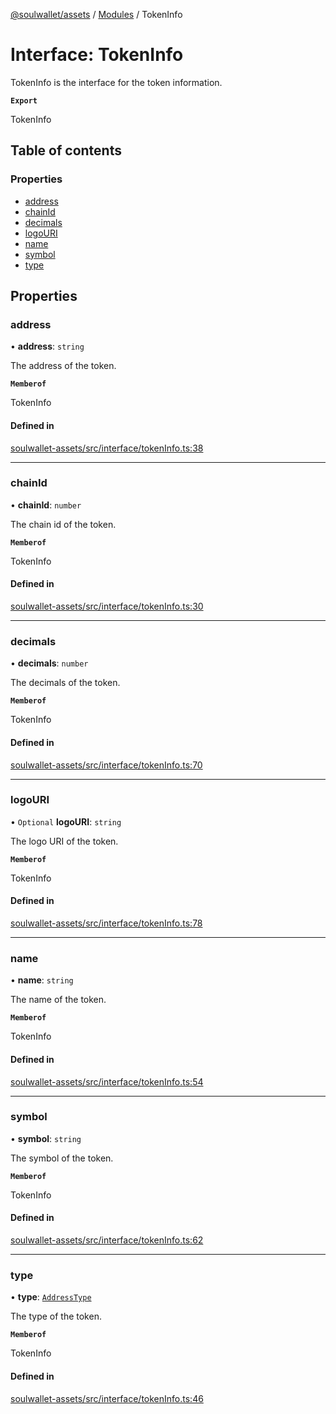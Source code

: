 [@soulwallet/assets](../README.md) / [Modules](../modules.md) / TokenInfo

# Interface: TokenInfo

TokenInfo is the interface for the token information.

**`Export`**

TokenInfo

## Table of contents

### Properties

- [address](TokenInfo.md#address)
- [chainId](TokenInfo.md#chainid)
- [decimals](TokenInfo.md#decimals)
- [logoURI](TokenInfo.md#logouri)
- [name](TokenInfo.md#name)
- [symbol](TokenInfo.md#symbol)
- [type](TokenInfo.md#type)

## Properties

### address

• **address**: `string`

The address of the token.

**`Memberof`**

TokenInfo

#### Defined in

[soulwallet-assets/src/interface/tokenInfo.ts:38](https://github.com/SoulWallet/soulwalletlib/blob/32f4da1/packages/soulwallet-assets/src/interface/tokenInfo.ts#L38)

___

### chainId

• **chainId**: `number`

The chain id of the token.

**`Memberof`**

TokenInfo

#### Defined in

[soulwallet-assets/src/interface/tokenInfo.ts:30](https://github.com/SoulWallet/soulwalletlib/blob/32f4da1/packages/soulwallet-assets/src/interface/tokenInfo.ts#L30)

___

### decimals

• **decimals**: `number`

The decimals of the token.

**`Memberof`**

TokenInfo

#### Defined in

[soulwallet-assets/src/interface/tokenInfo.ts:70](https://github.com/SoulWallet/soulwalletlib/blob/32f4da1/packages/soulwallet-assets/src/interface/tokenInfo.ts#L70)

___

### logoURI

• `Optional` **logoURI**: `string`

The logo URI of the token.

**`Memberof`**

TokenInfo

#### Defined in

[soulwallet-assets/src/interface/tokenInfo.ts:78](https://github.com/SoulWallet/soulwalletlib/blob/32f4da1/packages/soulwallet-assets/src/interface/tokenInfo.ts#L78)

___

### name

• **name**: `string`

The name of the token.

**`Memberof`**

TokenInfo

#### Defined in

[soulwallet-assets/src/interface/tokenInfo.ts:54](https://github.com/SoulWallet/soulwalletlib/blob/32f4da1/packages/soulwallet-assets/src/interface/tokenInfo.ts#L54)

___

### symbol

• **symbol**: `string`

The symbol of the token.

**`Memberof`**

TokenInfo

#### Defined in

[soulwallet-assets/src/interface/tokenInfo.ts:62](https://github.com/SoulWallet/soulwalletlib/blob/32f4da1/packages/soulwallet-assets/src/interface/tokenInfo.ts#L62)

___

### type

• **type**: [`AddressType`](../enums/AddressType.md)

The type of the token.

**`Memberof`**

TokenInfo

#### Defined in

[soulwallet-assets/src/interface/tokenInfo.ts:46](https://github.com/SoulWallet/soulwalletlib/blob/32f4da1/packages/soulwallet-assets/src/interface/tokenInfo.ts#L46)

